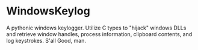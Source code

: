 # WindowsKeylog
A pythonic windows keylogger. Utilize C types to "hijack" windows DLLs and retrieve window handles, process information, clipboard contents, and log keystrokes. 
S'all Good, man.
